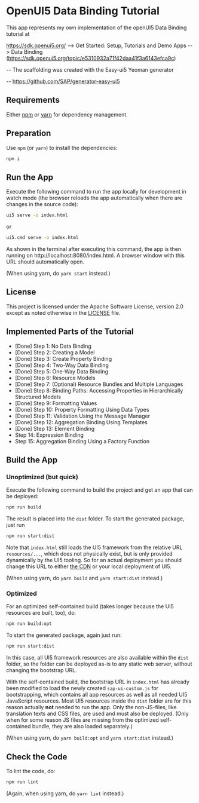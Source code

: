 # OpenUI5 Data Binding Tutorial

This app represents my own implementation of the openUI5 Data Binding tutorial at

https://sdk.openui5.org/ --> Get Started: Setup, Tutorials and Demo Apps --> Data Binding (https://sdk.openui5.org/topic/e5310932a71f42daa41f3a6143efca9c)

-- The scaffolding was created with the Easy-ui5 Yeoman generator

-- https://github.com/SAP/generator-easy-ui5

## Requirements

Either [npm](https://www.npmjs.com/) or [yarn](https://yarnpkg.com/) for dependency management.

## Preparation

Use `npm` (or `yarn`) to install the dependencies:

```sh
npm i
```

## Run the App

Execute the following command to run the app locally for development in watch mode (the browser reloads the app automatically when there are changes in the source code):

```sh
ui5 serve -o index.html
```

or 
```sh
ui5.cmd serve -o index.html
```

As shown in the terminal after executing this command, the app is then running on http://localhost:8080/index.html. A browser window with this URL should automatically open.

(When using yarn, do `yarn start` instead.)


## License

This project is licensed under the Apache Software License, version 2.0 except as noted otherwise in the [LICENSE](LICENSE) file.

## Implemented Parts of the Tutorial

* [Done] Step 1: No Data Binding
* [Done] Step 2: Creating a Model
* [Done] Step 3: Create Property Binding
* [Done] Step 4: Two-Way Data Binding
* [Done] Step 5: One-Way Data Binding
* [Done] Step 6: Resource Models
* [Done] Step 7: (Optional) Resource Bundles and Multiple Languages
* [Done] Step 8: Binding Paths: Accessing Properties in Hierarchically Structured Models
* [Done] Step 9: Formatting Values
* [Done] Step 10: Property Formatting Using Data Types
* [Done] Step 11: Validation Using the Message Manager
* [Done] Step 12: Aggregation Binding Using Templates
* [Done] Step 13: Element Binding
* Step 14: Expression Binding
* Step 15: Aggregation Binding Using a Factory Function













## Build the App

### Unoptimized (but quick)

Execute the following command to build the project and get an app that can be deployed:

```sh
npm run build
```

The result is placed into the `dist` folder. To start the generated package, just run

```sh
npm run start:dist
```

Note that `index.html` still loads the UI5 framework from the relative URL `resources/...`, which does not physically exist, but is only provided dynamically by the UI5 tooling. So for an actual deployment you should change this URL to either [the CDN](https://openui5.hana.ondemand.com/#/topic/2d3eb2f322ea4a82983c1c62a33ec4ae) or your local deployment of UI5.

(When using yarn, do `yarn build` and `yarn start:dist` instead.)

### Optimized

For an optimized self-contained build (takes longer because the UI5 resources are built, too), do:

```sh
npm run build:opt
```

To start the generated package, again just run:

```sh
npm run start:dist
```

In this case, all UI5 framework resources are also available within the `dist` folder, so the folder can be deployed as-is to any static web server, without changing the bootstrap URL.

With the self-contained build, the bootstrap URL in `index.html` has already been modified to load the newly created `sap-ui-custom.js` for bootstrapping, which contains all app resources as well as all needed UI5 JavaScript resources. Most UI5 resources inside the `dist` folder are for this reason actually **not** needed to run the app. Only the non-JS-files, like translation texts and CSS files, are used and must also be deployed. (Only when for some reason JS files are missing from the optimized self-contained bundle, they are also loaded separately.)

(When using yarn, do `yarn build:opt` and `yarn start:dist` instead.)

## Check the Code

To lint the code, do:

```sh
npm run lint
```

(Again, when using yarn, do `yarn lint` instead.)

